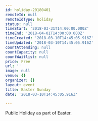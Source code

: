 ```yaml
---
id: holiday-20180401
remoteId: null
remoteIdType: holiday
status: null
timeStart: '2018-03-31T14:00:00.000Z'
timeEnd: '2018-04-01T14:00:00.000Z'
timeCreated: '2018-03-10T14:45:05.916Z'
timeUpdated: '2018-03-10T14:45:05.916Z'
countAttending: null
countCapacity: null
countWaitlist: null
price: Free
url: ''
image: null
venue: {}
organizer: {}
layout: event
title: Easter Sunday
date: '2018-03-10T14:45:05.916Z'

---
```

Public Holiday as part of Easter.
